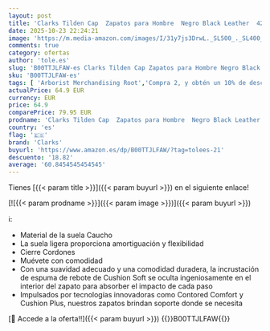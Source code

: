 ```yaml
---
layout: post
title: 'Clarks Tilden Cap  Zapatos para Hombre  Negro Black Leather  42 EU'
date: 2025-10-23 22:24:21
image: 'https://m.media-amazon.com/images/I/31y7js3DrwL._SL500_._SL400_.jpg'
comments: true
category: ofertas
author: 'tole.es'
slug: 'B00TTJLFAW-es Clarks Tilden Cap Zapatos para Hombre Negro Black Leather...'
sku: 'B00TTJLFAW-es'
tags: [ 'Arborist Merchandising Root','Compra 2, y obtén un 10% de descuento','Compra 2, y obtén un 10% de descuento_Shoes','Días de Moda','ES MTBB Group 3','Men Top Brands Bestsellers','Moda','Moda Hombre','Novedades Moda','Novedades Moda hombre','Nueva Colección: Otoño/Invierno  -15€','Self Service','Special Features Stores','Test','Zapatos para hombre','Zapatos planos con cordones para hombre','c8538d25-3af9-48d3-aeff-5f3ce5572a36_0','c8538d25-3af9-48d3-aeff-5f3ce5572a36_222302','c8538d25-3af9-48d3-aeff-5f3ce5572a36_2301','c8538d25-3af9-48d3-aeff-5f3ce5572a36_4201','c8538d25-3af9-48d3-aeff-5f3ce5572a36_6301','c8538d25-3af9-48d3-aeff-5f3ce5572a36_6401','c8538d25-3af9-48d3-aeff-5f3ce5572a36_6601','c8538d25-3af9-48d3-aeff-5f3ce5572a36_7601','c8538d25-3af9-48d3-aeff-5f3ce5572a36_9601','clarks','zapatos','🇪🇸', ]
actualPrice: 64.9 EUR
currency: EUR
price: 64.9
comparePrice: 79.95 EUR
prodname: 'Clarks Tilden Cap  Zapatos para Hombre  Negro Black Leather  42 EU'
country: 'es'
flag: '🇪🇸'
brand: 'Clarks'
buyurl: 'https://www.amazon.es/dp/B00TTJLFAW/?tag=tolees-21'
descuento: '18.82'
average: '60.8454545454545'
---
```


Tienes [{{< param title >}}]({{< param buyurl >}}) en el siguiente enlace!

[![{{< param prodname >}}]({{< param image >}})]({{< param buyurl >}})

ℹ️:

- Material de la suela Caucho
- La suela ligera proporciona amortiguación y flexibilidad
- Cierre Cordones
- Muévete con comodidad
- Con una suavidad adecuado y una comodidad duradera, la incrustación de espuma de rebote de Cushion Soft se oculta ingeniosamente en el interior del zapato para absorber el impacto de cada paso
- Impulsados por tecnologías innovadoras como Contored Comfort y Cushion Plus, nuestros zapatos brindan soporte donde se necesita

[🛒 Accede a la oferta!!]({{< param buyurl >}})
{{<world>}}B00TTJLFAW{{</world>}}
